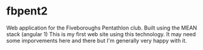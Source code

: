 # fbpent2
Web application for the Fiveboroughs Pentathlon club.
Built using the MEAN stack (angular 1)
This is my first web site using this technology. It may need some imporvements here and there but I'm generally very happy with it.
